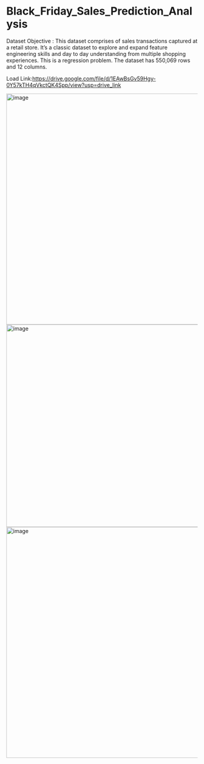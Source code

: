 # Black_Friday_Sales_Prediction_Analysis

Dataset Objective : This dataset comprises of sales transactions captured at a retail store. It’s a classic dataset to explore and expand feature engineering skills and day to day understanding from multiple shopping experiences. This is a regression problem. The dataset has 550,069 rows and 12 columns.

Load Link:https://drive.google.com/file/d/1EAwBsGv59Hgy-0Y57kTH4qVkctQK4Spp/view?usp=drive_link

<img width="608" alt="image" src="https://github.com/user-attachments/assets/434f2537-6f22-4c96-b3f9-a97afa9ca824" />

<img width="533" alt="image" src="https://github.com/user-attachments/assets/ee3c92ff-43b8-4a5d-b05d-1bd22ff76c55" />

<img width="608" alt="image" src="https://github.com/user-attachments/assets/43ce79a5-7cbd-471c-b8c3-1fa1fe21a198" />




